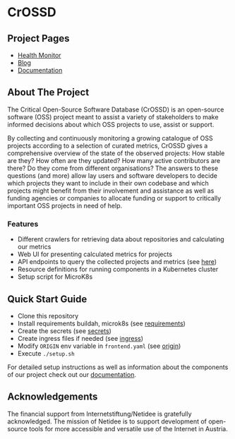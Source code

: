 # CrOSSD
## Project Pages
- [Health Monitor](https://health.crossd.tech)
- [Blog](https://crossd.tech)
- [Documentation](https://fh-crossd.github.io) 

## About The Project

The Critical Open-Source Software Database (CrOSSD) is an open-source software (OSS) project
meant to assist a variety of stakeholders to make informed decisions about which OSS projects to
use, assist or support.

By collecting and continuously monitoring a growing catalogue of OSS projects according to a
selection of curated metrics, CrOSSD gives a comprehensive overview of the state of the observed
projects: How stable are they? How often are they updated? How many active contributors are
there? Do they come from different organisations? The answers to these questions (and more)
allow lay users and software developers to decide which projects they want to include in their
own codebase and which projects might benefit from their involvement and assistance as well as
funding agencies or companies to allocate funding or support to critically important OSS
projects in need of help.

### Features

- Different crawlers for retrieving data about repositories and calculating our metrics
- Web UI for presenting calculated metrics for projects
- API endpoints to query the collected projects and metrics (see [here](https://fh-crossd.github.io/components/api/api.html))
- Resource definitions for running components in a Kubernetes cluster
- Setup script for MicroK8s

## Quick Start Guide

- Clone this repository
- Install requirements buildah, microk8s (see [requirements](https://fh-crossd.github.io/installation/requirements.html))
- Create the secrets (see [secrets](https://fh-crossd.github.io/installation/secrets.html))
- Create ingress files if needed (see [ingress](https://fh-crossd.github.io/installation/ingress.html))
- Modify `ORIGIN` env variable in `frontend.yaml` (see [origin](https://fh-crossd.github.io/installation/frontend_origin.html))
- Execute `./setup.sh`

For detailed setup instructions as well as information about the components of our project check out our [documentation](https://fh-crossd.github.io).

## Acknowledgements

The financial support from Internetstiftung/Netidee is gratefully acknowledged. The mission of Netidee is to support development of open-source tools for more accessible and versatile use of the Internet in Austria.
